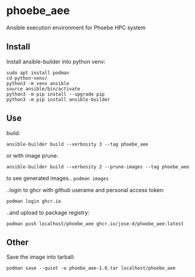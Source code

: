 # phoebe_aee
Ansible execution environment for Phoebe HPC system

## Install

Install ansible-builder into python venv:

```
sudo apt install podman
cd python-venv/
python3 -m venv ansible
source ansible/bin/activate
python3 -m pip install --upgrade pip
python3 -m pip install ansible-builder
```

## Use

build:
```
ansible-builder build --verbosity 3 --tag phoebe_aee
```
or with image prune:
```
ansible-builder build --verbosity 2 --prune-images --tag phoebe_aee
```


to see generated images.. `podman images`

..login to ghcr with github userame and personal access token:

```
podman login ghcr.io
```

..and upload to package registry:

```
podman push localhost/phoebe_aee ghcr.io/jose-d/phoebe_aee:latest
```

## Other

Save the image into tarball:

```
podman save --quiet -o phoebe_aee-1.0.tar localhost/phoebe_aee
```
